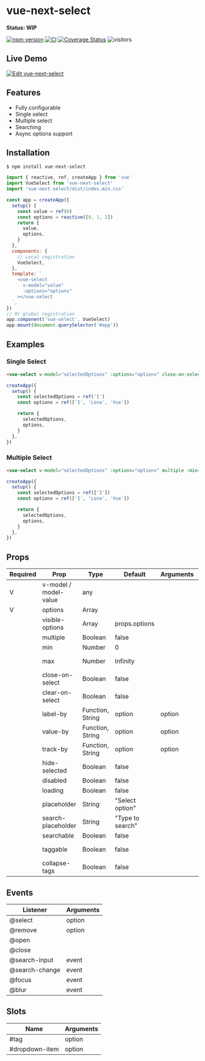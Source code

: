 # vue-next-select

**Status: WIP**

[![npm version](https://badge.fury.io/js/vue-next-select.svg)](https://badge.fury.io/js/vue-next-select)
[![CI](https://github.com/iendeavor/vue-next-select/workflows/CI/badge.svg)](https://github.com/iendeavor/vue-next-select/actions)
[![Coverage Status](https://coveralls.io/repos/github/iendeavor/vue-next-select/badge.svg?branch=develop)](https://coveralls.io/github/iendeavor/vue-next-select?branch=develop)
![visitors](https://visitor-badge.glitch.me/badge?page_id=iendeavor.vue-next-select)

## Live Demo

[![Edit vue-next-select](https://codesandbox.io/static/img/play-codesandbox.svg)](https://codesandbox.io/s/vue-next-select-01mxz?fontsize=14&hidenavigation=1&theme=dark)

## Features

- Fully configurable
- Single select
- Multiple select
- Searching
- Async options support

## Installation

```
$ npm install vue-next-select
```

```js
import { reactive, ref, createApp } from 'vue'
import VueSelect from 'vue-next-select'
import 'vue-next-select/dist/index.min.css'

const app = createApp({
  setup() {
    const value = ref(0)
    const options = reactive([0, 1, 2])
    return {
      value,
      options,
    }
  },
  components: {
    // Local registration
    VueSelect,
  },
  template: `
    <vue-select
      v-model="value"
      :options="options"
    ></vue-select
  `,
})
// Or global registration
app.component('vue-select', VueSelect)
app.mount(document.querySelector('#app'))
```

## Examples

### Single Select

```html
<vue-select v-model="selectedOptions" :options="options" close-on-select></vue-select>
```

```javascript
createApp({
  setup() {
    const selectedOptions = ref('I')
    const options = ref(['I', 'Love', 'Vue'])

    return {
      selectedOptions,
      options,
    }
  },
})
```

### Multiple Select

```html
<vue-select v-model="selectedOptions" :options="options" multiple :min="1" :max="2" close-on-select></vue-select>
```

```javascript
createApp({
  setup() {
    const selectedOptions = ref(['I'])
    const options = ref(['I', 'Love', 'Vue'])

    return {
      selectedOptions,
      options,
    }
  },
})
```

## Props

| Required | Prop                   | Type             | Default          | Arguments | Works if               |
| -------- | ---------------------- | ---------------- | ---------------- | --------- | ---------------------- |
| V        | v\-model / model-value | any              |                  |           |                        |
| V        | options                | Array            |                  |           |                        |
|          | visible-options        | Array            | props.options    |           |                        |
|          | multiple               | Boolean          | false            |           |                        |
|          | min                    | Number           | 0                |           |                        |
|          | max                    | Number           | Infinity         |           | props.multiple is true |
|          | close-on-select        | Boolean          | false            |           |                        |
|          | clear-on-select        | Boolean          | false            |           |                        |
|          | label-by               | Function, String | option           | option    |                        |
|          | value-by               | Function, String | option           | option    |                        |
|          | track-by               | Function, String | option           | option    |                        |
|          | hide-selected          | Boolean          | false            |           | props.multiple is true |
|          | disabled               | Boolean          | false            |           |                        |
|          | loading                | Boolean          | false            |           |                        |
|          | placeholder            | String           | "Select option"  |           |                        |
|          | search-placeholder     | String           | "Type to search" |           |                        |
|          | searchable             | Boolean          | false            |           |                        |
|          | taggable               | Boolean          | false            |           | props.multiple is true |
|          | collapse-tags          | Boolean          | false            |           |                        |

## Events

| Listener        | Arguments |
| --------------- | --------- |
| @select         | option    |
| @remove         | option    |
| @open           |           |
| @close          |           |
| @search\-input  | event     |
| @search\-change | event     |
| @focus          | event     |
| @blur           | event     |

## Slots

| Name           | Arguments |
| -------------- | --------- |
| #tag           | option    |
| #dropdown-item | option    |
